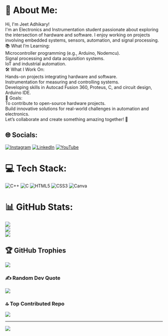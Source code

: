 # 💫 About Me:
Hi, I'm Jeet Adhikary!<br>I'm an Electronics and Instrumentation student passionate about exploring the intersection of hardware and software. I enjoy working on projects involving embedded systems, sensors, automation, and signal processing.<br>📚 What I’m Learning:<br>Microcontroller programming (e.g., Arduino, Nodemcu).<br>Signal processing and data acquisition systems.<br>IoT and industrial automation.<br>🛠️ What I Work On:<br>Hands-on projects integrating hardware and software.<br>Instrumentation for measuring and controlling systems.<br>Developing skills in Autocad Fusion 360, Proteus, C, and circuit design, Arduino IDE.<br>🎯 Goals:<br>To contribute to open-source hardware projects.<br>Build innovative solutions for real-world challenges in automation and electronics.<br>Let’s collaborate and create something amazing together! 🌟


## 🌐 Socials:
[![Instagram](https://img.shields.io/badge/Instagram-%23E4405F.svg?logo=Instagram&logoColor=white)](https://instagram.com/https://www.instagram.com/jeet_adhikary2/) [![LinkedIn](https://img.shields.io/badge/LinkedIn-%230077B5.svg?logo=linkedin&logoColor=white)](https://linkedin.com/in/www.linkedin.com/in/jeet-adhikary-b140b9220) [![YouTube](https://img.shields.io/badge/YouTube-%23FF0000.svg?logo=YouTube&logoColor=white)](https://youtube.com/@https://www.youtube.com/@adhikaryjeet5578) 

# 💻 Tech Stack:
![C++](https://img.shields.io/badge/c++-%2300599C.svg?style=for-the-badge&logo=c%2B%2B&logoColor=white) ![C](https://img.shields.io/badge/c-%2300599C.svg?style=for-the-badge&logo=c&logoColor=white) ![HTML5](https://img.shields.io/badge/html5-%23E34F26.svg?style=for-the-badge&logo=html5&logoColor=white) ![CSS3](https://img.shields.io/badge/css3-%231572B6.svg?style=for-the-badge&logo=css3&logoColor=white) ![Canva](https://img.shields.io/badge/Canva-%2300C4CC.svg?style=for-the-badge&logo=Canva&logoColor=white)
# 📊 GitHub Stats:
![](https://github-readme-stats.vercel.app/api?username=mindexpo-jeet&theme=dark&hide_border=false&include_all_commits=false&count_private=false)<br/>
![](https://github-readme-streak-stats.herokuapp.com/?user=mindexpo-jeet&theme=dark&hide_border=false)<br/>
![](https://github-readme-stats.vercel.app/api/top-langs/?username=mindexpo-jeet&theme=dark&hide_border=false&include_all_commits=false&count_private=false&layout=compact)

## 🏆 GitHub Trophies
![](https://github-profile-trophy.vercel.app/?username=mindexpo-jeet&theme=radical&no-frame=false&no-bg=false&margin-w=4)

### ✍️ Random Dev Quote
![](https://quotes-github-readme.vercel.app/api?type=horizontal&theme=radical)

### 🔝 Top Contributed Repo
![](https://github-contributor-stats.vercel.app/api?username=mindexpo-jeet&limit=5&theme=dark&combine_all_yearly_contributions=true)

---
[![](https://visitcount.itsvg.in/api?id=mindexpo-jeet&icon=0&color=0)](https://visitcount.itsvg.in)

<!-- Proudly created with GPRM ( https://gprm.itsvg.in ) -->
